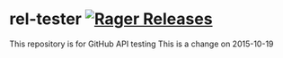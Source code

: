 # rel-tester [![Rager Releases](http://rager.io/badge.svg?url=https%3A%2F%2Fgithub.com%2Fblachniet%2Frel-tester)](http://rager.io/projects/search?badge=1&query=https://github.com/blachniet/rel-tester)
This repository is for GitHub API testing
This is a change on 2015-10-19
